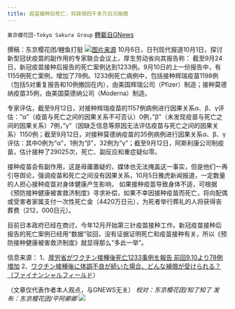 ```yaml
---
title: 疫苗接种后死亡，将获得四千多万日元赔偿
---
```

`東京櫻花団-Tokyo Sakura Group` [轉載自GNews](https://gnews.org/zh-hans/1576318/)

撰稿：东京樱花团/鲤鱼打挺
![](https://assets.gnews.org/wp-content/uploads/2021/10/image-91.png)[图片来源](https://news.yahoo.co.jp/articles/b3a832f8a3e611da9676fedd59c4eda08e86482c)
10月6日，日刊现代报道10月1日，探讨新型冠状疫苗的副作用的专家联合会议上，厚生劳动省向其报告称： 截至9月24日，新冠疫苗接种后报告的死亡案例达到1233例。9月10日的上一份报告中，有1155例死亡案例，增加了78例。1233例死亡病例中，包括接种辉瑞疫苗1198例（包括5对重复报告和10例撤回在内），由美国辉瑞公司（Pfizer）制造；接种莫德纳疫苗35例，由美国莫德纳公司（Moderna）制造。

专家评估，截至9月12日，对接种辉瑞疫苗的1157例病例进行因果关系α、β、γ评估：”α”（疫苗与死亡之间的因果关系不可否认）0例，”β”（未发现疫苗与死亡之间的因果关系）7例，”γ”（因缺乏信息等原因无法评估疫苗与死亡之间的因果关系）1150例；截至9月12日，对接种莫德纳疫苗的35例病例进行因果关系α、β、γ评估：其中0例为”α”，1例为”β”，32例为”γ”；截至9月12日，阿斯利康公司制疫苗，估计接种了29025次，死亡、副反应和重症疑似零。

接种疫苗会有副作用，这是毋庸置疑的，媒体也无法掩盖这一事实，但是他们一再引导舆论，强调疫苗和死亡之间没有因果关系，10月5日雅虎新闻报道，一定数量的人担心接种疫苗对身体健康产生影响， 如果接种疫苗导致身体不适，可根据《预防接种健康被害救济制度》寻求补偿，如果不幸因接种疫苗而死亡，将向配偶或受害者家属支付一次性死亡金（4420万日元），为死者举行葬礼的人将获得丧葬费（212，000日元）。

目前日本政府已经在商讨，今年12月开始第三针疫苗接种工作。新冠疫苗接种后报告的死亡案例已经用“数据”驳回，没有证据证明死亡和疫苗接种有关，所以《预防接种健康被害救济制度》就显得那么“多此一举”。

信息来源：
1、[厚労省がワクチン接種後死亡1233事例を報告 前回9.10より78例増加](https://news.yahoo.co.jp/articles/b3a832f8a3e611da9676fedd59c4eda08e86482c)
2、[ワクチン接種後に体調不良が続いた場合、どんな補償が受けられる？（ファイナンシャルフィールド](https://news.yahoo.co.jp/articles/3eec5bed94b70f7b5d3aa097fd8169c0a7589220)）

（文章仅代表作者本人观点，与GNEWS无关）
*校对：东京樱花团/知了知了
发布：东京樱花团/平阿卿卿*
![](https://assets.gnews.org/wp-content/uploads/2021/09/image0-1-18.jpg)
